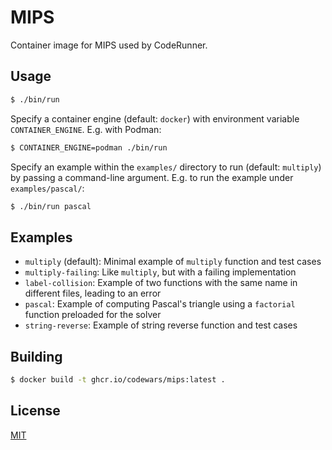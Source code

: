 # MIPS

Container image for MIPS used by CodeRunner.

## Usage

```bash
$ ./bin/run
```

Specify a container engine (default: `docker`) with environment variable `CONTAINER_ENGINE`. E.g. with Podman:

```bash
$ CONTAINER_ENGINE=podman ./bin/run
```

Specify an example within the `examples/` directory to run (default: `multiply`) by passing a command-line argument. E.g. to run the example under `examples/pascal/`:

```bash
$ ./bin/run pascal
```

## Examples

- `multiply` (default): Minimal example of `multiply` function and test cases
- `multiply-failing`: Like `multiply`, but with a failing implementation
- `label-collision`: Example of two functions with the same name in different files, leading to an error
- `pascal`: Example of computing Pascal's triangle using a `factorial` function preloaded for the solver
- `string-reverse`: Example of string reverse function and test cases

## Building

```bash
$ docker build -t ghcr.io/codewars/mips:latest .
```

## License

[MIT](./LICENSE)
